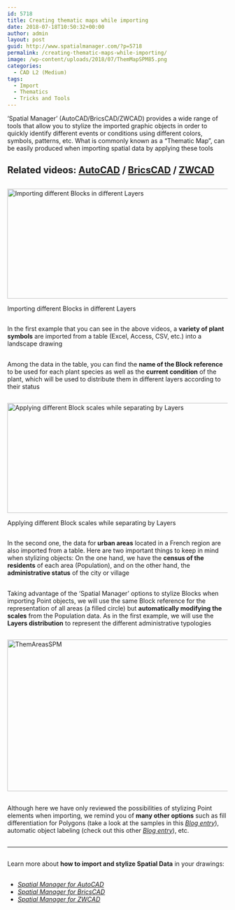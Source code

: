 ```yaml
---
id: 5718
title: Creating thematic maps while importing
date: 2018-07-18T10:50:32+00:00
author: admin
layout: post
guid: http://www.spatialmanager.com/?p=5718
permalink: /creating-thematic-maps-while-importing/
image: /wp-content/uploads/2018/07/ThemMapSPM85.png
categories:
  - CAD L2 (Medium)
tags:
  - Import
  - Thematics
  - Tricks and Tools
---
```

<p>
  &#8216;Spatial Manager&#8217; (AutoCAD/BricsCAD/ZWCAD) provides a wide range of tools that allow you to stylize the imported graphic objects in order to quickly identify different events or conditions using different colors, symbols, patterns, etc. What is commonly known as a &#8220;Thematic Map&#8221;, can be easily produced when importing spatial data by applying these tools
</p>

<p>
  <!--more-->
</p>

<h2>
  Related videos: <a href="https://youtu.be/4PuO8ysga-A?rel=0" target="_blank" rel="nofollow"><span><span>AutoCAD</span></span></a> / <a href="https://youtu.be/2H5oWpFp-L4?rel=0" target="_blank" rel="nofollow"><span><span>BricsCAD</span></span></a> / <a href="https://youtu.be/hh3Vaqh6M8c?rel=0" target="_blank" rel="nofollow"><span><span>ZWCAD</span></span></a>
</h2>

<h2>
</h2>

<div>
  <a href="http://www.spatialmanager.com/wp-content/uploads/2018/07/ThemBlocksSPM.png" target="_blank" rel="nofollow"><img src="http://www.spatialmanager.com/wp-content/uploads/2018/07/ThemBlocksSPM-1024x411.png" alt="Importing different Blocks in different Layers" width="625" height="251" srcset="http://www.spatialmanager.com/wp-content/uploads/2018/07/ThemBlocksSPM-1024x411.png 1024w, http://www.spatialmanager.com/wp-content/uploads/2018/07/ThemBlocksSPM-300x120.png 300w, http://www.spatialmanager.com/wp-content/uploads/2018/07/ThemBlocksSPM-768x308.png 768w, http://www.spatialmanager.com/wp-content/uploads/2018/07/ThemBlocksSPM-624x251.png 624w, http://www.spatialmanager.com/wp-content/uploads/2018/07/ThemBlocksSPM.png 1280w" sizes="(max-width: 625px) 100vw, 625px" /></a>
  
  <p>
    Importing different Blocks in different Layers
  </p>
</div>

<h2>
</h2>

<p>
  In the first example that you can see in the above videos, a <strong>variety of plant symbols</strong> are imported from a table (Excel, Access, CSV, etc.) into a landscape drawing
</p>

<h2>
</h2>

<p>
  Among the data in the table, you can find the <strong>name of the Block reference</strong> to be used for each <span>plant species</span> as well as the <strong>current condition</strong> of the plant, which will be used to distribute them in different layers according to their <span>status</span>
</p>

<h2>
</h2>

<h2>
</h2>

<div>
  <a href="http://www.spatialmanager.com/wp-content/uploads/2018/07/ThemBlockScaleSPM.png" target="_blank" rel="nofollow"><img src="http://www.spatialmanager.com/wp-content/uploads/2018/07/ThemBlockScaleSPM-1024x412.png" alt="Applying different Block scales while separating by Layers" width="625" height="251" srcset="http://www.spatialmanager.com/wp-content/uploads/2018/07/ThemBlockScaleSPM-1024x412.png 1024w, http://www.spatialmanager.com/wp-content/uploads/2018/07/ThemBlockScaleSPM-300x121.png 300w, http://www.spatialmanager.com/wp-content/uploads/2018/07/ThemBlockScaleSPM-768x309.png 768w, http://www.spatialmanager.com/wp-content/uploads/2018/07/ThemBlockScaleSPM-624x251.png 624w, http://www.spatialmanager.com/wp-content/uploads/2018/07/ThemBlockScaleSPM.png 1280w" sizes="(max-width: 625px) 100vw, 625px" /></a>
  
  <p>
    Applying different Block scales while separating by Layers
  </p>
</div>

<h2>
</h2>

<p>
  In the second one, the data for<strong> urban areas</strong> located in a French region are also imported from a table. Here are two important things to keep in mind when stylizing objects: On the one hand, we have the <strong>census of the residents</strong> of each area (Population), and on the other hand, the <strong>administrative status</strong> of the city or village
</p>

<h2>
</h2>

<p>
  Taking advantage of the &#8216;Spatial Manager&#8217; options to stylize Blocks when importing Point objects, we will use the same Block reference for the representation of all areas (a filled circle) but <strong>automatically modifying the scales</strong> from the Population data. As in the first example, we will use the <strong>Layers distribution</strong> to represent the different administrative typologies
</p>

<h2>
</h2>

<p>
  <a href="http://www.spatialmanager.com/wp-content/uploads/2018/07/ThemAreasSPM.png" target="_blank" rel="nofollow"><img src="http://www.spatialmanager.com/wp-content/uploads/2018/07/ThemAreasSPM-1024x567.png" alt="ThemAreasSPM" width="625" height="346" srcset="http://www.spatialmanager.com/wp-content/uploads/2018/07/ThemAreasSPM-1024x567.png 1024w, http://www.spatialmanager.com/wp-content/uploads/2018/07/ThemAreasSPM-300x166.png 300w, http://www.spatialmanager.com/wp-content/uploads/2018/07/ThemAreasSPM-768x425.png 768w, http://www.spatialmanager.com/wp-content/uploads/2018/07/ThemAreasSPM-624x345.png 624w, http://www.spatialmanager.com/wp-content/uploads/2018/07/ThemAreasSPM.png 1109w" sizes="(max-width: 625px) 100vw, 625px" /></a>
</p>

<h2>
</h2>

<p>
  Although here we have only reviewed the possibilities of stylizing Point elements when importing, we remind you of <strong>many other options</strong> such as fill differentiation for Polygons (take a look at the samples in this <a href="http://www.spatialmanager.com/export-and-import-the-hatches-properties/" target="_blank" rel="nofollow"><span><em><span>Blog entry</span></em></span></a>), automatic object labeling (check out this other <a href="http://www.spatialmanager.com/labeling-polylines-smart-labels/" target="_blank" rel="nofollow"><span><em><span>Blog entry</span></em></span></a>), etc.
</p>

<h2>
</h2>

<h2>
</h2>

* * *

<h2>
</h2>

<p>
  Learn more about <b>how to import and stylize Spatial Data</b> in your drawings:
</p>

<h2>
</h2>

<ul>
  <li>
    <em><span><a href="http://wiki.spatialmanager.com/index.php/Spatial_Manager™_for_AutoCAD_-_FAQs:_Import" target="_blank" rel="nofollow">Spatial Manager for AutoCAD</a></span></em>
  </li>
  <li>
    <em><span><a href="http://wiki.spatialmanager.com/index.php/Spatial_Manager™_for_BricsCAD_-_FAQs:_Import" target="_blank" rel="nofollow">Spatial Manager for BricsCAD</a></span></em>
  </li>
  <li>
    <em><span><a href="http://wiki.spatialmanager.com/index.php/Spatial_Manager™_for_ZWCAD_-_FAQs:_Import" target="_blank" rel="nofollow">Spatial Manager for ZWCAD</a></span></em>
  </li>
</ul>